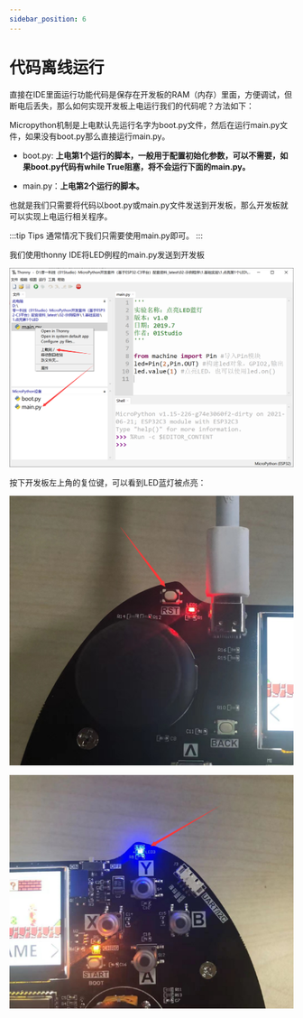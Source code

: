 ```yaml
---
sidebar_position: 6
---
```


# 代码离线运行

直接在IDE里面运行功能代码是保存在开发板的RAM（内存）里面，方便调试，但断电后丢失，那么如何实现开发板上电运行我们的代码呢？方法如下：

Micropython机制是上电默认先运行名字为boot.py文件，然后在运行main.py文件，如果没有boot.py那么直接运行main.py。


- boot.py: **上电第1个运行的脚本，一般用于配置初始化参数，可以不需要，如果boot.py代码有while True阻塞，将不会运行下面的main.py。**

- main.py：**上电第2个运行的脚本。**

也就是我们只需要将代码以boot.py或main.py文件发送到开发板，那么开发板就可以实现上电运行相关程序。

:::tip Tips
通常情况下我们只需要使用main.py即可。
:::

我们使用thonny IDE将LED例程的main.py发送到开发板

![run_offline](./img/run_offline/run_offline1.png)

按下开发板左上角的复位键，可以看到LED蓝灯被点亮：

![run_offline](./img/run_offline/run_offline2.png)

![run_offline](./img/run_offline/run_offline3.png)
